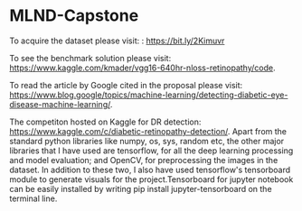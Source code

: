 # MLND-Capstone

To acquire the dataset please visit: : https://bit.ly/2Kimuvr

To see the benchmark solution please visit: https://www.kaggle.com/kmader/vgg16-640hr-nloss-retinopathy/code.

To read the article by Google cited in the proposal please visit: https://www.blog.google/topics/machine-learning/detecting-diabetic-eye-disease-machine-learning/.

The competiton hosted on Kaggle for DR detection: https://www.kaggle.com/c/diabetic-retinopathy-detection/.
Apart from the standard python libraries like numpy, os, sys, random etc, the other major libraries that I have used are tensorflow, for all the deep learning processing and model evaluation; and OpenCV, for preprocessing the images in the dataset. In addition to these two, I also have used tensorflow's tensorboard module to generate visuals for the project.Tensorboard for jupyter notebook can be easily installed by writing pip install jupyter-tensorboard on the terminal line.
